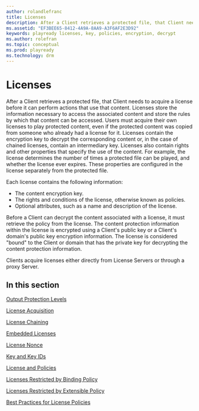 ```yaml
---
author: rolandlefranc
title: Licenses
description: After a Client retrieves a protected file, that Client needs to acquire a license before it can perform actions that use that content.
ms.assetid: "EF3BEE65-8412-4A9A-8AA9-A3F6AF2E3D92"
keywords: playready licenses, key, policies, encryption, decrypt
ms.author: rolefran
ms.topic: conceptual
ms.prod: playready
ms.technology: drm
---
```



# Licenses

After a Client retrieves a protected file, that Client needs to acquire a license before it can perform actions that use that content. Licenses store the information necessary to access the associated content and store the rules by which that content can be accessed. Users must acquire their own licenses to play protected content, even if the protected content was copied from someone who already had a license for it. Licenses contain the encryption key to decrypt the corresponding content or, in the case of chained licenses, contain an intermediary key. Licenses also contain rights and other properties that specify the use of the content. For example, the license determines the number of times a protected file can be played, and whether the license ever expires. These properties are configured in the license separately from the protected file.

Each license contains the following information:

   *  The content encryption key.
   *  The rights and conditions of the license, otherwise known as policies.
   *  Optional attributes, such as a name and description of the license.

Before a Client can decrypt the content associated with a license, it must retrieve the policy from the license. The content protection information within the license is encrypted using a Client's public key or a Client's domain's public key encryption information. The license is considered "bound" to the Client or domain that has the private key for decrypting the content protection information.

Clients acquire licenses either directly from License Servers or through a proxy Server.

## In this section

[Output Protection Levels](output-protection-levels.md)

[License Acquisition](license-acquisition.md)

[License Chaining](license-chaining.md)

[Embedded Licenses](embedded-licenses.md)

[License Nonce](license-nonce.md)

[Key and Key IDs](key-and-key-ids-kids.md)

[License and Policies](license-and-policies.md)

[Licenses Restricted by Binding Policy](licenses-restricted-by-binding-policy.md)

[Licenses Restricted by Extensible Policy](licenses-restricted-by-extensible-policy.md)

[Best Practices for License Policies](policies-best-practices.md)
